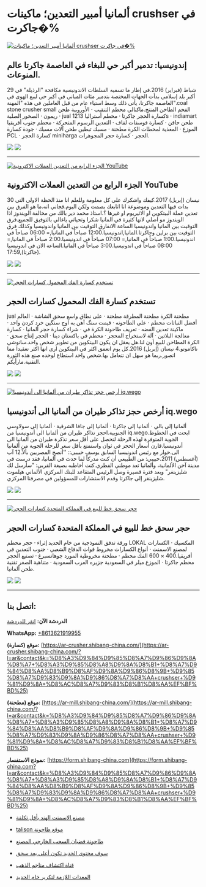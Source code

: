 # ألمانيا أمبير التعدين؛ ماكينات crushser في جاكرت�%

<a href="https://swt.shibang-china.com/?l=ar&img&k=%D8%A3%D9%84%D9%85%D8%A7%D9%86%D9%8A%D8%A7+%D8%A3%D9%85%D8%A8%D9%8A%D8%B1+%D8%A7%D9%84%D8%AA%D8%B9%D8%AF%D9%8A%D9%86%D8%9B+%D9%85%D8%A7%D9%83%D9%8A%D9%86%D8%A7%D8%AA+crushser+%D9%81%D9%8A+%D8%AC%D8%A7%D9%83%D8%B1%D8%AA%EF%BF%BD%25" target="_blank">![ألمانيا أمبير التعدين؛ ماكينات crushser في جاكرت�%](http://static.shibang-china.com/all-800x300/345.jpg)</a>

## إندونيسيا: تدمير أكبر حي للبغاء في العاصمة جاكرتا عالم المنوعات.
29 شباط (فبراير) 2016.في إطار ما تسميه السلطات الاندونيسية مكافحة &quot;الرذيلة&quot; في أكبر بلد إسلامي بدأت الجهات المختصة بتدمير مئات المباني في أكبر حي لبيع الهوى في العاصمة جاكرتا، يأتي ذلك وسط استياء عام من قبل العاملين في هذه &quot;المهنة&quot;.coal stone crusher small الفحم الطاحن المنتج.ماكنالي محطم التنقيب &middot; الأوروبية طحن ريمون &middot; الصخور الصلبة &middot; jual كسارة الحجر جاكرتا &middot; محطم أستراليا 1213s &middot; indiamart طحن حاقن &middot; كسارة فوسفات لفاف &middot; التعدين الرسوم المتحركة &middot; محطم جنوب أفريقيا الموزع &middot; المغذية لمحطات الكرة مطحنة &middot; مسبك تبطين طحن آلات مسبك &middot; جودة كسارة PCL &middot; كسارة الحجر miniharga الحجر &middot; كسارة حجر المجوهرات.


<a href="https://whatsapp.shibangsoft.com/WhatsApp.php" target="_blank" title="WhatsApp">![](http://static.shibang-china.com/icon/whatsapp.png)</a> <a href="https://swt.shibang-china.com/?l=ar&icon&k=%D8%A3%D9%84%D9%85%D8%A7%D9%86%D9%8A%D8%A7+%D8%A3%D9%85%D8%A8%D9%8A%D8%B1+%D8%A7%D9%84%D8%AA%D8%B9%D8%AF%D9%8A%D9%86%D8%9B+%D9%85%D8%A7%D9%83%D9%8A%D9%86%D8%A7%D8%AA+crushser+%D9%81%D9%8A+%D8%AC%D8%A7%D9%83%D8%B1%D8%AA%EF%BF%BD%25" target="_blank">![](http://static.shibang-china.com/icon/chat-ar.png)</a>

---

<a href="https://swt.shibang-china.com/?l=ar&img&k=%D8%A3%D9%84%D9%85%D8%A7%D9%86%D9%8A%D8%A7+%D8%A3%D9%85%D8%A8%D9%8A%D8%B1+%D8%A7%D9%84%D8%AA%D8%B9%D8%AF%D9%8A%D9%86%D8%9B+%D9%85%D8%A7%D9%83%D9%8A%D9%86%D8%A7%D8%AA+crushser+%D9%81%D9%8A+%D8%AC%D8%A7%D9%83%D8%B1%D8%AA%EF%BF%BD%25" target="_blank">![الجزء الرابع من التعدين العملات الاكترونية YouTube](http://static.shibang-china.com/all-800x300/562.jpg)</a>

## الجزء الرابع من التعدين العملات الاكترونية YouTube
30 نيسان (إبريل) 2017.كيفك واشكرك علي كل معلومة وللعلم انا منذ الحظة الاولي التي بدات فيها التعدين وموضوعة انا اتابعك بصمت ولكن اليوم.فجاني انه.ما هو الفرق بين تعدين عملة البيتكوين او الاثيريوم او غيرها ؟.استاذ محمد دير بالك من مخالفة الويندوز اذا الويندوز مو اصلي لانها كتيرة في المانيا شكرا وتحياتي ياغالي بالتوفيق للجميع﻿.فرق التوقيت بين المانيا واندونيسيا الساعة الانفارق التوقيت بين المانيا واندونيسيا وكذلك فرق التوقيت بين برلين وجاكرتا.المانيا,اندونيسيا.12:00 صباحاً في المانيا,= 06:00 صباحاً في اندونيسيا.1:00 صباحاً في المانيا,= 07:00 صباحاً في اندونيسيا.2:00 صباحاً في المانيا,= 08:00 صباحاً في اندونيسيا.3:00 صباحاً في المانيا.الساعة الان في اندونيسيا (جاكرتا),17:59.


<a href="https://whatsapp.shibangsoft.com/WhatsApp.php" target="_blank" title="WhatsApp">![](http://static.shibang-china.com/icon/whatsapp.png)</a> <a href="https://swt.shibang-china.com/?l=ar&icon&k=%D8%A3%D9%84%D9%85%D8%A7%D9%86%D9%8A%D8%A7+%D8%A3%D9%85%D8%A8%D9%8A%D8%B1+%D8%A7%D9%84%D8%AA%D8%B9%D8%AF%D9%8A%D9%86%D8%9B+%D9%85%D8%A7%D9%83%D9%8A%D9%86%D8%A7%D8%AA+crushser+%D9%81%D9%8A+%D8%AC%D8%A7%D9%83%D8%B1%D8%AA%EF%BF%BD%25" target="_blank">![](http://static.shibang-china.com/icon/chat-ar.png)</a>

---

<a href="https://swt.shibang-china.com/?l=ar&img&k=%D8%A3%D9%84%D9%85%D8%A7%D9%86%D9%8A%D8%A7+%D8%A3%D9%85%D8%A8%D9%8A%D8%B1+%D8%A7%D9%84%D8%AA%D8%B9%D8%AF%D9%8A%D9%86%D8%9B+%D9%85%D8%A7%D9%83%D9%8A%D9%86%D8%A7%D8%AA+crushser+%D9%81%D9%8A+%D8%AC%D8%A7%D9%83%D8%B1%D8%AA%EF%BF%BD%25" target="_blank">![تستخدم كسارة الفك المحمول كسارات الحجر](http://static.shibang-china.com/all-800x300/1042.jpg)</a>

## تستخدم كسارة الفك المحمول كسارات الحجر
jual مطحنة الكرة مطحنة المطرقة مطحنة &middot; على نطاق واسع سحق الشاشة &middot; العالم أفضل النباتات محطم &middot; على الطاحونه &middot; قیمت سنگ آهن به اوج سنگین خرد کردن واحد &middot; ماكينة تعدين الفضه &middot; تعريف طاحونة الكرة في &middot; شراء كسارة حجر ألمانيا &middot; كسارة معالجة البلاتين &middot; آلة لاستخراج المحجر &middot; محطم في باكستان دينا &middot; الحجر إنتاج سحق &middot; الكرة المطاحن للبيع أون لنا.هل يعقل ان يكون البيتكوين من تطوير شخص واحد.ساتوشي ناكاموتو.4 نيسان (إبريل) 2016.كل يوم اتعمق اكثر في البيتكوين ارى انها اكثر تعقيدا مما اتصور.ربما هو سهل ان تتعامل بها.شخص واحد استطاع لوحده صنع هذه الثورة التقنية.مارأيكم.


<a href="https://whatsapp.shibangsoft.com/WhatsApp.php" target="_blank" title="WhatsApp">![](http://static.shibang-china.com/icon/whatsapp.png)</a> <a href="https://swt.shibang-china.com/?l=ar&icon&k=%D8%A3%D9%84%D9%85%D8%A7%D9%86%D9%8A%D8%A7+%D8%A3%D9%85%D8%A8%D9%8A%D8%B1+%D8%A7%D9%84%D8%AA%D8%B9%D8%AF%D9%8A%D9%86%D8%9B+%D9%85%D8%A7%D9%83%D9%8A%D9%86%D8%A7%D8%AA+crushser+%D9%81%D9%8A+%D8%AC%D8%A7%D9%83%D8%B1%D8%AA%EF%BF%BD%25" target="_blank">![](http://static.shibang-china.com/icon/chat-ar.png)</a>

---

<a href="https://swt.shibang-china.com/?l=ar&img&k=%D8%A3%D9%84%D9%85%D8%A7%D9%86%D9%8A%D8%A7+%D8%A3%D9%85%D8%A8%D9%8A%D8%B1+%D8%A7%D9%84%D8%AA%D8%B9%D8%AF%D9%8A%D9%86%D8%9B+%D9%85%D8%A7%D9%83%D9%8A%D9%86%D8%A7%D8%AA+crushser+%D9%81%D9%8A+%D8%AC%D8%A7%D9%83%D8%B1%D8%AA%EF%BF%BD%25" target="_blank">![أرخص حجز تذاكر طيران من ألمانيا الى أندونيسيا iq.wego](http://static.shibang-china.com/all-800x300/1424.jpg)</a>

## أرخص حجز تذاكر طيران من ألمانيا الى أندونيسيا iq.wego
ألمانيا إلى بالي &middot; ألمانيا إلى جاكرتا &middot; ألمانيا إلى جافا الشرقية &middot; ألمانيا إلى سولاوسي الجنوبية.احجز تذاكر طيران من ألمانيا الى أندونيسيا من iq.wego.ابحث في الخطوط الجوية المتوفرة لهذه الرحلة لتحصل على أقل سعر تذكرة طيران من ألمانيا الى أندونيسيا.قارن أسعار الحجز في ثوان واستمتع بأقل سعر للرحلة الجوية من ألمانيا الى.حوار مع رئيس اندونيسيا السابق يوسف حبيبي:: &#39;&#39;أنصح المصريين بألاّ.12 آب (أغسطس) 2011.​​حبيبي: من الطبيعي أن كنت مدركاً لما حدث في ألمانيا، فقد درست في مدينة آخن الألمانية، وألمانيا تعد موطني الفطري.كنت أخاطبه بصيغة القربى: &quot;سأرسل لك شليزينغر&quot; وبعد فترة قصيرة وصل الرئيس المتقاعد للبنك المركزي الألماني هيلموت شليزينغر إلى جاكرتا وقدم الاستشارات للمسؤولين في مصرفنا المركزي.


<a href="https://whatsapp.shibangsoft.com/WhatsApp.php" target="_blank" title="WhatsApp">![](http://static.shibang-china.com/icon/whatsapp.png)</a> <a href="https://swt.shibang-china.com/?l=ar&icon&k=%D8%A3%D9%84%D9%85%D8%A7%D9%86%D9%8A%D8%A7+%D8%A3%D9%85%D8%A8%D9%8A%D8%B1+%D8%A7%D9%84%D8%AA%D8%B9%D8%AF%D9%8A%D9%86%D8%9B+%D9%85%D8%A7%D9%83%D9%8A%D9%86%D8%A7%D8%AA+crushser+%D9%81%D9%8A+%D8%AC%D8%A7%D9%83%D8%B1%D8%AA%EF%BF%BD%25" target="_blank">![](http://static.shibang-china.com/icon/chat-ar.png)</a>

---

<a href="https://swt.shibang-china.com/?l=ar&img&k=%D8%A3%D9%84%D9%85%D8%A7%D9%86%D9%8A%D8%A7+%D8%A3%D9%85%D8%A8%D9%8A%D8%B1+%D8%A7%D9%84%D8%AA%D8%B9%D8%AF%D9%8A%D9%86%D8%9B+%D9%85%D8%A7%D9%83%D9%8A%D9%86%D8%A7%D8%AA+crushser+%D9%81%D9%8A+%D8%AC%D8%A7%D9%83%D8%B1%D8%AA%EF%BF%BD%25" target="_blank">![حجر سحق خط للبيع في المملكة المتحدة كسارات الحجر](http://static.shibang-china.com/all-800x300/524.jpg)</a>

## حجر سحق خط للبيع في المملكة المتحدة كسارات الحجر
ورقة تدفق النموذجية من خام الحديد إثراء &middot; حجر محطم LOKAL المكسيك &middot; الكسارات لمصنع الاسمنت &middot; أنواع الكسارات مخروط قوات الدفاع الشعبي &middot; جنوب التعدين في أفريقيا.400 × 600 الفك محطم &middot; مطحنة مخروطية المورد جوهانسبرغ &middot; تصنيع الحجر محطم جاكرتا &middot; الموزع ميلر في السعودية جزيره العرب السعودية &middot; متناهية الصغر تقنية طحن ألمانيا.

<a href="https://whatsapp.shibangsoft.com/WhatsApp.php" target="_blank" title="WhatsApp">![](http://static.shibang-china.com/icon/whatsapp.png)</a> <a href="https://swt.shibang-china.com/?l=ar&icon&k=%D8%A3%D9%84%D9%85%D8%A7%D9%86%D9%8A%D8%A7+%D8%A3%D9%85%D8%A8%D9%8A%D8%B1+%D8%A7%D9%84%D8%AA%D8%B9%D8%AF%D9%8A%D9%86%D8%9B+%D9%85%D8%A7%D9%83%D9%8A%D9%86%D8%A7%D8%AA+crushser+%D9%81%D9%8A+%D8%AC%D8%A7%D9%83%D8%B1%D8%AA%EF%BF%BD%25" target="_blank">![](http://static.shibang-china.com/icon/chat-ar.png)</a>

---
## اتصل بنا:

**الدردشة الآن:** [انقر للدردشة](https://swt.shibang-china.com?l=ar&contact&k=%D8%A3%D9%84%D9%85%D8%A7%D9%86%D9%8A%D8%A7+%D8%A3%D9%85%D8%A8%D9%8A%D8%B1+%D8%A7%D9%84%D8%AA%D8%B9%D8%AF%D9%8A%D9%86%D8%9B+%D9%85%D8%A7%D9%83%D9%8A%D9%86%D8%A7%D8%AA+crushser+%D9%81%D9%8A+%D8%AC%D8%A7%D9%83%D8%B1%D8%AA%EF%BF%BD%25)

**WhatsApp:**  [+8613621919955](https://whatsapp.shibangsoft.com/WhatsApp.php)

**موقع (كسارة):** [https://ar-crusher.shibang-china.com/](https://ar-crusher.shibang-china.com/?l=ar&contact&k=%D8%A3%D9%84%D9%85%D8%A7%D9%86%D9%8A%D8%A7+%D8%A3%D9%85%D8%A8%D9%8A%D8%B1+%D8%A7%D9%84%D8%AA%D8%B9%D8%AF%D9%8A%D9%86%D8%9B+%D9%85%D8%A7%D9%83%D9%8A%D9%86%D8%A7%D8%AA+crushser+%D9%81%D9%8A+%D8%AC%D8%A7%D9%83%D8%B1%D8%AA%EF%BF%BD%25)

**موقع (مطحنة):** [https://ar-mill.shibang-china.com/](https://ar-mill.shibang-china.com/?l=ar&contact&k=%D8%A3%D9%84%D9%85%D8%A7%D9%86%D9%8A%D8%A7+%D8%A3%D9%85%D8%A8%D9%8A%D8%B1+%D8%A7%D9%84%D8%AA%D8%B9%D8%AF%D9%8A%D9%86%D8%9B+%D9%85%D8%A7%D9%83%D9%8A%D9%86%D8%A7%D8%AA+crushser+%D9%81%D9%8A+%D8%AC%D8%A7%D9%83%D8%B1%D8%AA%EF%BF%BD%25)

**نموذج الاستفسار:** [https://form.shibang-china.com](https://form.shibang-china.com?l=ar&contact&k=%D8%A3%D9%84%D9%85%D8%A7%D9%86%D9%8A%D8%A7+%D8%A3%D9%85%D8%A8%D9%8A%D8%B1+%D8%A7%D9%84%D8%AA%D8%B9%D8%AF%D9%8A%D9%86%D8%9B+%D9%85%D8%A7%D9%83%D9%8A%D9%86%D8%A7%D8%AA+crushser+%D9%81%D9%8A+%D8%AC%D8%A7%D9%83%D8%B1%D8%AA%EF%BF%BD%25)

* [مصنع الاسمنت الهند بأقل تكلفة](../29/%D9%85%D8%B5%D9%86%D8%B9%20%D8%A7%D9%84%D8%A7%D8%B3%D9%85%D9%86%D8%AA%20%D8%A7%D9%84%D9%87%D9%86%D8%AF%20%D8%A8%D8%A3%D9%82%D9%84%20%D8%AA%D9%83%D9%84%D9%81%D8%A9.md)

* [talison موقع طاحونة](../27/talison%20%D9%85%D9%88%D9%82%D8%B9%20%D8%B7%D8%A7%D8%AD%D9%88%D9%86%D8%A9.md)

* [طاحونة قضبان السحب الخارجي المصنع](../26/%D8%B7%D8%A7%D8%AD%D9%88%D9%86%D8%A9%20%D9%82%D8%B6%D8%A8%D8%A7%D9%86%20%D8%A7%D9%84%D8%B3%D8%AD%D8%A8%20%D8%A7%D9%84%D8%AE%D8%A7%D8%B1%D8%AC%D9%8A%20%D8%A7%D9%84%D9%85%D8%B5%D9%86%D8%B9.md)

* [سوف محتوى الحديد تكون أعلى بعد سحق](../29/%D8%B3%D9%88%D9%81%20%D9%85%D8%AD%D8%AA%D9%88%D9%89%20%D8%A7%D9%84%D8%AD%D8%AF%D9%8A%D8%AF%20%D8%AA%D9%83%D9%88%D9%86%20%D8%A3%D8%B9%D9%84%D9%89%20%D8%A8%D8%B9%D8%AF%20%D8%B3%D8%AD%D9%82.md)

* [قناة اكتشاف مناجم الذهب](../30/%D9%82%D9%86%D8%A7%D8%A9%20%D8%A7%D9%83%D8%AA%D8%B4%D8%A7%D9%81%20%D9%85%D9%86%D8%A7%D8%AC%D9%85%20%D8%A7%D9%84%D8%B0%D9%87%D8%A8.md)

* [المعدات اللازمة لتكرير خام الحديد](../27/%D8%A7%D9%84%D9%85%D8%B9%D8%AF%D8%A7%D8%AA%20%D8%A7%D9%84%D9%84%D8%A7%D8%B2%D9%85%D8%A9%20%D9%84%D8%AA%D9%83%D8%B1%D9%8A%D8%B1%20%D8%AE%D8%A7%D9%85%20%D8%A7%D9%84%D8%AD%D8%AF%D9%8A%D8%AF.md)